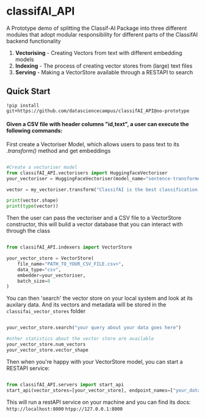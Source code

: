 # classifAI_API
A Prototype demo of splitting the Classif-AI Package into three different modules that adopt modular responsibility for different parts of the ClassifAI backend functionality

1. <b>Vectorising</b> - Creating Vectors from text with different embedding models
2. <b>Indexing</b> - The process of creating vector stores from (large) text files
3. <b>Serving</b> - Making a VectorStore available through a RESTAPI to search


## Quick Start

`!pip install git+https://github.com/datasciencecampus/classifAI_API@oo-prototype`

#### Given a CSV file with header columns "id,text", a user can execute the following commands:


First create a Vectoriser Model, which allows users to pass text to its <i>.transform()</i> method and get embeddings
```python

#Create a vectoriser model
from classifAI_API.vectorisers import HuggingfaceVectoriser
your_vectoriser = HuggingFaceVectoriser(model_name="sentence-transformers/all-MiniLM-L6-v2")

vector = my_vectoriser.transform("ClassifAI is the best classification tool ever!")

print(vector.shape)
print(type(vector))

```

Then the user can pass the vectoriser and a CSV file to a VectorStore constructor, this will build a vector database that you can interact with through the class
```python

from classifAI_API.indexers import VectorStore

your_vector_store = VectorStore(
    file_name="PATH_TO_YOUR_CSV_FILE.csv>",
    data_type="csv",
    embedder=your_vectoriser,
    batch_size=8
)

```

You can then 'search' the vector store on your local system and look at its auxilary data. And its vectors and metadata will be stored in the `classifai_vector_stores` folder

```python

your_vector_store.search("your query about your data goes here")

#other statistics about the vector store are available
your_vector_store.num_vectors
your_vector_store.vector_shape

```


Then when you're happy with your VectorStore model, you can start a RESTAPI service:
```python

from classifAI_API.servers import start_api
start_api(vector_stores=[your_vector_store], endpoint_names=["your_data"], port=8000)

```

This will run a restAPI service on your machine and you can find its docs:
`http://localhost:8000`
`htpp://127.0.0.1:8000`



